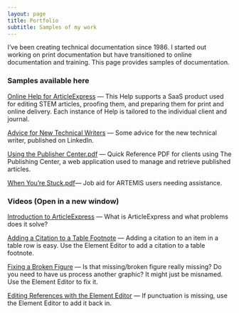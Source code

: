 ```yaml
---
layout: page
title: Portfolio
subtitle: Samples of my work
---
```

I&#8217;ve been creating technical documentation since 1986. I started out working on print documentation but have transitioned to online documentation and training. This page provides samples of documentation.

### Samples available here

<a href="http://articleexpress.help.s3-website-us-east-1.amazonaws.com/TSG/DJS/PFXHelp.htm" target="_blank" rel="noopener">Online Help for ArticleExpress</a> — This Help supports a SaaS product used for editing STEM articles, proofing them, and preparing them for print and online delivery. Each instance of Help is tailored to the individual client and journal.

<a href="https://www.linkedin.com/pulse/advice-new-technical-writers-steve-arrants" target="_blank" rel="noopener">Advice for New Technical Writers</a> — Some advice for the new technical writer, published on LinkedIn.

<a href="/store/Using The Publisher Center.pdf" target="_blank" rel="noopener">Using the Publisher Center.pdf</a> — Quick Reference PDF for clients using The Publishing Center, a web application used to manage and retrieve published articles.

<a href="/store/When you're stuck.pdf" target="_blank" rel="noopener">When You&#8217;re Stuck.pdf</a>— Job aid for ARTEMIS users needing assistance.

### Videos (Open in a new window)

<a href="https://youtu.be/JHQJmQvvjE0" target="_blank" rel="noopener">Introduction to ArticleExpress</a> — What is ArticleExpress and what problems does it solve?

<a href="https://youtu.be/cHPxdk5AWpQ" target="_blank" rel="noopener">Adding a Citation to a Table Footnote</a> — Adding a citation to an item in a table row is easy. Use the Element Editor to add a citation to a table footnote.

<a href="https://youtu.be/QKUzi03l23U" target="_blank" rel="noopener">Fixing a Broken Figure</a> — Is that missing/broken figure really missing? Do you need to have us process another graphic? It might just be misnamed. Use the Element Editor to fix it.

<a href="https://youtu.be/7kolZhov36o" target="_blank" rel="noopener">Editing References with the Element Editor</a> — If punctuation is missing, use the Element Editor to add it back in.
